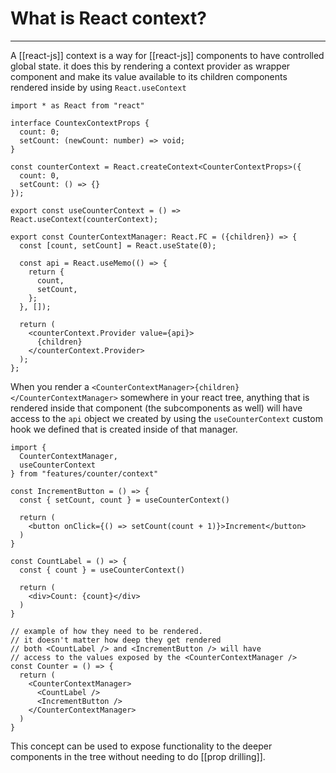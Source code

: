 # What is React context?
---
A [[react-js]] context is a way for [[react-js]] components to have controlled global state. it does this by rendering a context provider as wrapper component and make its value available to its children components rendered inside by using `React.useContext`

```tsx
import * as React from "react"

interface CountexContextProps {
  count: 0;
  setCount: (newCount: number) => void;
}

const counterContext = React.createContext<CounterContextProps>({
  count: 0,
  setCount: () => {}
});

export const useCounterContext = () => React.useContext(counterContext);

export const CounterContextManager: React.FC = ({children}) => {
  const [count, setCount] = React.useState(0);

  const api = React.useMemo(() => {
    return {
      count,
      setCount,
    };
  }, []);

  return (
    <counterContext.Provider value={api}>
      {children}
    </counterContext.Provider>
  );
};
```

When you render a `<CounterContextManager>{children}</CounterContextManager>` somewhere in your react tree, anything that is rendered inside that component (the subcomponents as well) will have access to the `api` object we created by using the `useCounterContext` custom hook we defined that is created inside of that manager.

```tsx
import {
  CounterContextManager, 
  useCounterContext
} from "features/counter/context"

const IncrementButton = () => {
  const { setCount, count } = useCounterContext()

  return (
    <button onClick={() => setCount(count + 1)}>Increment</button>
  )
}

const CountLabel = () => {
  const { count } = useCounterContext()

  return (
    <div>Count: {count}</div>
  )
}

// example of how they need to be rendered. 
// it doesn't matter how deep they get rendered
// both <CountLabel /> and <IncrementButton /> will have
// access to the values exposed by the <CounterContextManager />
const Counter = () => {
  return (
    <CounterContextManager>
      <CountLabel />
      <IncrementButton />
    </CounterContextManager>
  )
}
```

This concept can be used to expose functionality to the deeper components in the tree without needing to do [[prop drilling]].
